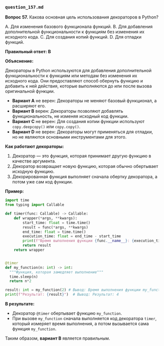 ### `question_157.md`

**Вопрос 57.** Какова основная цель использования декораторов в Python?

A. Для изменения базового функционала функций.
B. Для добавления дополнительной функциональности к функциям без изменения их исходного кода.
C. Для создания копий функций.
D. Для отладки функций.

**Правильный ответ: B**

**Объяснение:**

Декораторы в Python используются для добавления дополнительной функциональности к функциям или методам без изменения их исходного кода. Они предоставляют способ обернуть функцию и добавить к ней действия, которые выполняются до или после вызова оригинальной функции.

*   **Вариант A** не верен: Декораторы не меняют базовый функционал, а расширяют его.
*   **Вариант B** верен: Декораторы позволяют добавлять функциональность, не изменяя исходный код функции.
*   **Вариант C** не верен: Для создания копии функции используют `copy.deepcopy()` или `copy.copy()`.
*   **Вариант D** не верен:  Декораторы могут применяться для отладки, но не являются основными инструментами для этого.

**Как работают декораторы:**

1.  Декоратор — это функция, которая принимает другую функцию в качестве аргумента.
2.  Декоратор возвращает новую функцию, которая обычно обертывает исходную функцию.
3.  Декорированная функция выполняет сначала обертку декоратора, а потом уже сам код функции.

**Пример:**

```python
import time
from typing import Callable

def timer(func: Callable) -> Callable:
    def wrapper(*args, **kwargs):
        start_time: float = time.time()
        result = func(*args, **kwargs)
        end_time: float = time.time()
        execution_time: float = end_time - start_time
        print(f"Время выполнения функции {func.__name__}: {execution_time:.4f} сек")
        return result
    return wrapper


@timer
def my_function(n: int) -> int:
  """Функция, которая замедляет выполнение"""
  time.sleep(n)
  return n*2

result: int = my_function(2) # Вывод: Время выполнения функции my_function: 2.0019 секунд
print(f"Результат: {result}")  # Вывод: Результат: 4
```

**В результате:**

*  Декоратор `@timer` обертывает функцию `my_function`.
*   При вызове `my_function` сначала выполняется код декоратора `timer`, который измеряет время выполнения, а потом вызывается сама функция `my_function`.

Таким образом, **вариант B** является правильным.
